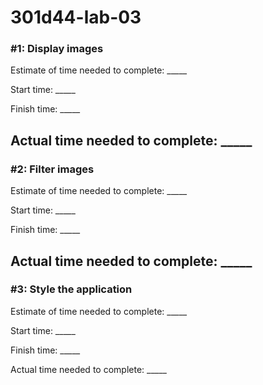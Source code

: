 # 301d44-lab-03
### #1: Display images

Estimate of time needed to complete: _____

Start time: _____

Finish time: _____

Actual time needed to complete: _____
---
### #2: Filter images

Estimate of time needed to complete: _____

Start time: _____

Finish time: _____

Actual time needed to complete: _____
---
### #3: Style the application

Estimate of time needed to complete: _____

Start time: _____

Finish time: _____

Actual time needed to complete: _____
